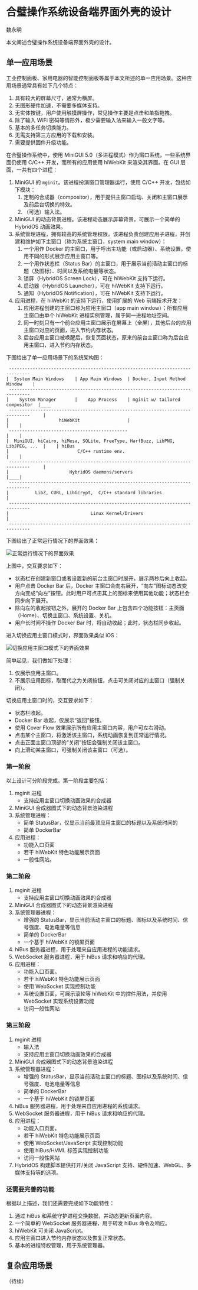 # 合璧操作系统设备端界面外壳的设计

魏永明

本文阐述合璧操作系统设备端界面外壳的设计。

## 单一应用场景

工业控制面板、家用电器的智能控制面板等属于本文所述的单一应用场景。这种应用场景通常具有如下几个特点：

1. 具有较大的屏幕尺寸，通常为横屏。
1. 无图形硬件加速，不需要多媒体支持。
1. 无实体按键，用户使用触摸屏操作，常见操作主要是点击和单指拖拽。
1. 除了输入 WiFi 密码等情形外，极少需要输入法来输入一般文字等。
1. 基本的多任务切换能力。
1. 无需支持第三方应用的下载和安装。
1. 需要提供固件升级功能。

在合璧操作系统中，使用 MiniGUI 5.0（多进程模式）作为窗口系统，一些系统界面仍使用 C/C++ 开发，而所有的应用使用 hiWebKit 来渲染其界面。在 GUI 层面，一共有四个进程：

1. MiniGUI 的 `mginit`。该进程扮演窗口管理器运行，使用 C/C++ 开发，包括如下模块：
   1. 定制的合成器（compositor），用于提供主窗口启动、关闭和主窗口展示及前后台切换的特效。
   1. （可选）输入法。
1. MiniGUI 的动态背景进程。该进程动态展示屏幕背景，可展示一个简单的 HybridOS 动画效果。
1. 系统管理进程，拥有较高的系统管理权限，该进程负责创建应用子进程，并创建和维护如下主窗口（称为系统主窗口，system main window）：
   1. 一个用作 Docker 的主窗口，用于呼出主功能（或启动器）、系统设置，使用不同的形式展示应用主窗口等。
   1. 一个用作状态栏（Status Bar）的主窗口，用于展示当前活动主窗口的标题（及图标）、时间以及系统电量等状态。
   1. 锁屏（HybridOS Screen Lock），可在 hiWebKit 支持下运行。
   1. 启动器（HybridOS Launcher），可在 hiWebKit 支持下运行。
   1. 通知（HybridOS Notification），可在 hiWebKit 支持下运行。
1. 应用进程，在 hiWebKit 的支持下运行，使用扩展的 Web 前端技术开发：
   1. 应用进程创建的主窗口称为应用主窗口（app main window）；所有应用主窗口由单个 hiWebKit 进程实例管理，属于同一进程地址空间。
   1. 同一时刻只有一个前台应用主窗口展示在屏幕上（全屏），其他后台的应用主窗口对应的页面，进入节约内存状态。
   1. 后台应用主窗口被唤醒后，恢复页面状态，原来的前台主窗口称为后台应用主窗口，进入节约内存状态。

下图给出了单一应用场景下的系统架构图：

```
 ------------------------------------------------------------------------------
|  System Main Windows    | App Main Windows  | Docker, Input Method Window    |
 ------------------------------------------------------------------------------
|    System Manager       |    App Process    | mginit w/ tailored compositor  |____
 ------------------------------------------------------------------------------     |
|                   hiWebKit                  |                                |    |
 ---------------------------------------------                                 |    |
|  MiniGUI, hiCairo, hiMesa, SQLite, FreeType, HarfBuzz, LibPNG, LibJPEG, ...  |    | hiBus
|                          C/C++ runtime env.                                  |    |
 ------------------------------------------------------------------------------     |
|                       HybridOS daemons/servers                               |____|
 ------------------------------------------------------------------------------
|          LibZ, CURL, LibGcrypt,  C/C++ standard libraries                    |
 ------------------------------------------------------------------------------
|                               Linux Kernel/Drivers                           |
 ------------------------------------------------------------------------------
```

下图给出了正常运行情况下的界面效果：

![正常运行情况下的界面效果](hybridos-gui-shell.png)

上图中，交互要求如下：

- 状态栏在创建新窗口或者设置新的前台主窗口时展开，展示两秒后向上收起。
- 用户点击 Docker Bar 后，Docker 主窗口会向右展开，“向左”图标动态改变方向变成“向左”按钮。此时用户可点击其上的图标来使用其他功能；状态栏会同步向下展开。
- 除向左的收起按钮之外，展开的 Docker Bar 上包含四个功能按钮：主页面（Home）、切换主窗口、系统设置、关机。
- 用户长时间不操作 Docker Bar 时，将自动收起；此时，状态栏同步收起。

进入切换应用主窗口模式时，界面效果类似 iOS：

![切换应用主窗口模式下的界面效果](hybridos-switch-main-windows.jpg)

简单起见，我们做如下处理：

1. 仅展示应用主窗口。
1. 不展示应用图标，取而代之为关闭按钮，点击可关闭对应的主窗口（强制关闭）。

切换应用主窗口时的，交互要求如下：

- 状态栏收起。
- Docker Bar 收起，仅展示“返回”按钮。
- 使用 Cover Flow 效果展示所有应用主窗口内容，用户可左右滑动。
- 点击某个主窗口，将激活该主窗口，系统动画恢复到正常运行情况。
- 点击正面主窗口顶部的“关闭”按钮会强制关闭该主窗口。
- 向上滑动某主窗口，可强制关闭该主窗口（可选）。

### 第一阶段

以上设计可分阶段完成。第一阶段主要包括：

1. mginit 进程
   - 支持应用主窗口切换动画效果的合成器
1. MiniGUI 合成器图式下的动态背景渲染进程
1. 系统管理进程：
   - 简单 StatusBar，仅显示当前最顶应用主窗口的标题以及系统时间的
   - 简单 DockerBar
1. 应用进程：
   - 功能入口页面
   - 若干 hiWebKit 特色功能展示页面
   - 一般性网站。

### 第二阶段

1. mginit 进程
   - 支持应用主窗口切换动画效果的合成器
1. MiniGUI 合成器图式下的动态背景渲染进程
1. 系统管理器进程：
   - 增强的 StatusBar，显示当前活动主窗口的标题、图标以及系统时间、信号强度、电池电量等信息
   - 简单的 DockerBar
   - 一个基于 hiWebKit 的锁屏页面
1. hiBus 服务器进程，用于处理来自应用进程的功能请求。
1. WebSocket 服务器进程，用于 hiBus 请求和响应的代理。
1. 应用进程：
   - 功能入口页面。
   - 若干 hiWebKit 特色功能展示页面
   - 使用 WebSocket 实现控制功能
   - 系统设置页面，可展示滚轮等 hiWebKit 中的控件用法，并使用 WebSocket 实现系统设置功能
   - 访问一般性网站

### 第三阶段

1. mginit 进程
   - 输入法
   - 支持应用主窗口切换动画效果的合成器
1. MiniGUI 合成器图式下的动态背景渲染进程
1. 系统管理器进程：
   - 增强的 StatusBar，显示当前活动主窗口的标题、图标以及系统时间、信号强度、电池电量等信息
   - 简单的 DockerBar
   - 一个基于 hiWebKit 的锁屏页面
1. hiBus 服务器进程，用于处理来自应用进程的系统请求。
1. WebSocket 服务器进程，用于 hiBus 请求和响应的代理。
1. 应用进程：
   - 功能入口页面。
   - 若干 hiWebKit 特色功能展示页面
   - 使用 WebSocket/JavaScript 实现控制功能
   - 使用 hiBus/HVML 标签实现控制功能
   - 访问一般性网站
1. HybridOS 构建脚本提供打开/关闭 JavaScript 支持、硬件加速、WebGL、多媒体支持等的选项。

### 还需要完善的功能

根据以上描述，我们还需要完成如下功能特性：

1. 通过 hiBus 和系统守护进程交换数据，并动态更新页面内容。
1. 一个简单的 WebSocket 服务器进程，用于转发 hiBus 命令及响应。
1. hiWebKit 可关闭 JavaScript。
1. 应用主窗口进入节约内存状态以及恢复正常状态。
1. 基本的进程特权管理，用于系统管理器。

## 复杂应用场景

（待续）

